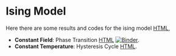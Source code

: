 # Ising Model

Here there are some results and codes for the ising model [HTML](https://jmsevillam.github.io/Dynamical_Systems/Ising/Ising.html),

- __Constant Field__: Phase Transition [HTML](https://jmsevillam.github.io/Dynamical_Systems/Ising/Constant_Field/Field_cte.html) [![Binder](https://mybinder.org/badge_logo.svg)](https://mybinder.org/v2/gh/jmsevillam/Dynamical_Systems/tree/master/Ising/Constant_Field/master).
- __Constant Temperature__: Hysteresis Cycle [HTML](https://jmsevillam.github.io/Dynamical_Systems/Ising/Temperature_cte.html).
